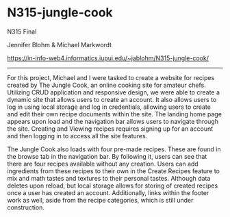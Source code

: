 # N315-jungle-cook
 N315 Final

Jennifer Blohm & Michael Markwordt

https://in-info-web4.informatics.iupui.edu/~jablohm/N315-jungle-cook/

***
For this project, Michael and I were tasked to create a website for recipes created by The Jungle Cook, an online cooking site for amateur chefs. Utilizing CRUD application and responsive design, we were able to create a dynamic site that allows users to create an account. It also allows users to log in using local storage and log in credentials, allowing users to create and edit their own recipe documents within the site. The landing home page appears upon load and the navigation bar allows users to navigate through the site. Creating and Viewing recipes requires signing up for an account and then logging in to access all the site features.

The Jungle Cook also loads with four pre-made recipes. These are found in the browse tab in the navigation bar. By following it, users can see that there are four recipes available without any creation. Users can add ingredients from these recipes to their own in the Create Recipes feature to mix and math tastes and textures to their personal tastes. Although data deletes upon reload, but local storage allows for storing of created recipes once a user has created an account. Additionally, links within the footer work as well, aside from the recipe categories, which is still under construction. 